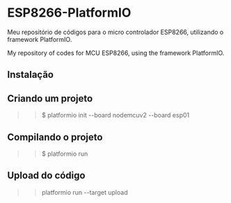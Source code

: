 # ESP8266-PlatformIO
Meu repositório de códigos para o micro controlador ESP8266, utilizando o framework PlatformIO.

My repository of codes for MCU ESP8266, using the framework PlatformIO.

## Instalação

## Criando um projeto

>> $ platformio init --board nodemcuv2 --board esp01

## Compilando o projeto

>> $ platformio run

## Upload do código

>> platformio run --target upload
